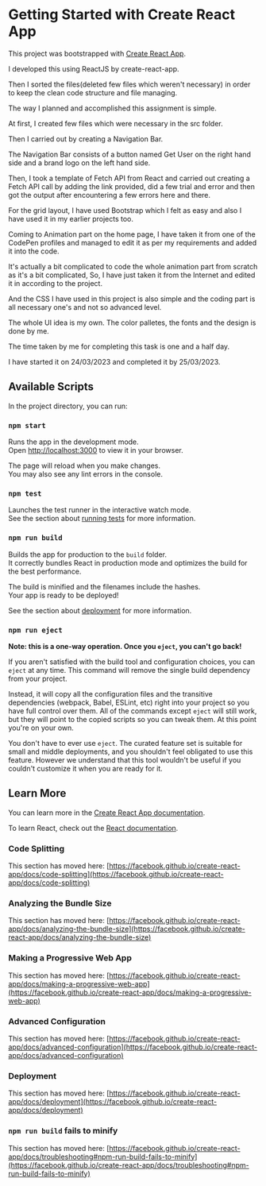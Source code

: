 # Getting Started with Create React App

This project was bootstrapped with [Create React App](https://github.com/facebook/create-react-app).

I developed this using ReactJS by create-react-app.

Then I sorted the files(deleted few files which weren't necessary) in order to keep the clean code structure and file managing.

The way I planned and accomplished this assignment is simple.

At first, I created few files which were necessary in the src folder.

Then I carried out by creating a Navigation Bar.

The Navigation Bar consists of a button named Get User on the right hand side and a brand logo on the left hand side.

Then, I took a template of Fetch API from React and carried out creating a Fetch API call by adding the link provided, did a few trial and error and then got the output after encountering a few errors here and there.

For the grid layout, I have used Bootstrap which I felt as easy and also I have used it in my earlier projects too.

Coming to Animation part on the home page, I have taken it from one of the CodePen profiles and managed to edit it as per my requirements and added it into the code.

It's actually a bit complicated to code the whole animation part from scratch as it's a bit complicated, So, I have just taken it from the Internet and edited it in according to the project.

And the CSS I have used in this project is also simple and the coding part is all necessary one's and not so advanced level.

The whole UI idea is my own. The color palletes, the fonts and the design is done by me.

The time taken by me for completing this task is one and a half day.

I have started it on 24/03/2023 and completed it by 25/03/2023.



## Available Scripts

In the project directory, you can run:

### `npm start`

Runs the app in the development mode.\
Open [http://localhost:3000](http://localhost:3000) to view it in your browser.

The page will reload when you make changes.\
You may also see any lint errors in the console.

### `npm test`

Launches the test runner in the interactive watch mode.\
See the section about [running tests](https://facebook.github.io/create-react-app/docs/running-tests) for more information.

### `npm run build`

Builds the app for production to the `build` folder.\
It correctly bundles React in production mode and optimizes the build for the best performance.

The build is minified and the filenames include the hashes.\
Your app is ready to be deployed!

See the section about [deployment](https://facebook.github.io/create-react-app/docs/deployment) for more information.

### `npm run eject`

**Note: this is a one-way operation. Once you `eject`, you can't go back!**

If you aren't satisfied with the build tool and configuration choices, you can `eject` at any time. This command will remove the single build dependency from your project.

Instead, it will copy all the configuration files and the transitive dependencies (webpack, Babel, ESLint, etc) right into your project so you have full control over them. All of the commands except `eject` will still work, but they will point to the copied scripts so you can tweak them. At this point you're on your own.

You don't have to ever use `eject`. The curated feature set is suitable for small and middle deployments, and you shouldn't feel obligated to use this feature. However we understand that this tool wouldn't be useful if you couldn't customize it when you are ready for it.

## Learn More

You can learn more in the [Create React App documentation](https://facebook.github.io/create-react-app/docs/getting-started).

To learn React, check out the [React documentation](https://reactjs.org/).

### Code Splitting

This section has moved here: [https://facebook.github.io/create-react-app/docs/code-splitting](https://facebook.github.io/create-react-app/docs/code-splitting)

### Analyzing the Bundle Size

This section has moved here: [https://facebook.github.io/create-react-app/docs/analyzing-the-bundle-size](https://facebook.github.io/create-react-app/docs/analyzing-the-bundle-size)

### Making a Progressive Web App

This section has moved here: [https://facebook.github.io/create-react-app/docs/making-a-progressive-web-app](https://facebook.github.io/create-react-app/docs/making-a-progressive-web-app)

### Advanced Configuration

This section has moved here: [https://facebook.github.io/create-react-app/docs/advanced-configuration](https://facebook.github.io/create-react-app/docs/advanced-configuration)

### Deployment

This section has moved here: [https://facebook.github.io/create-react-app/docs/deployment](https://facebook.github.io/create-react-app/docs/deployment)

### `npm run build` fails to minify

This section has moved here: [https://facebook.github.io/create-react-app/docs/troubleshooting#npm-run-build-fails-to-minify](https://facebook.github.io/create-react-app/docs/troubleshooting#npm-run-build-fails-to-minify)
